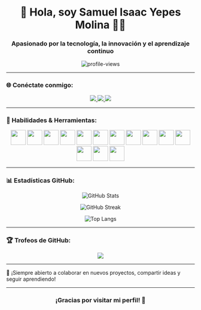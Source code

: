 <h1 align="center">🚀 Hola, soy Samuel Isaac Yepes Molina 👨‍💻</h1>
<h3 align="center">Apasionado por la tecnología, la innovación y el aprendizaje continuo</h3>

<p align="center">
  <img src="https://komarev.com/ghpvc/?username=samuel-yepes&label=Visitas%20al%20perfil&color=blueviolet&style=flat-square" alt="profile-views" />
</p>

---

### 🌐 Conéctate conmigo:
<p align="center">
  <a href="https://samuel-yepes.github.io/Portafolio/" target="_blank">
    <img src="https://img.shields.io/badge/Portafolio-121212?style=for-the-badge&logo=vercel&logoColor=white" />
  </a>
  <a href="www.linkedin.com/in/samuel-yepes-b4a28b266" target="_blank">
    <img src="https://img.shields.io/badge/LinkedIn-0077B5?style=for-the-badge&logo=linkedin&logoColor=white" />
  </a>
  <a href="https://www.instagram.com/samue_lyepes?igsh=b2tkMTVlc3F5anV3" target="_blank">
    <img src="https://img.shields.io/badge/Instagram-E4405F?style=for-the-badge&logo=instagram&logoColor=white" />
  </a>
</p>

---

### 🧠 Habilidades & Herramientas:
<p align="center">
  <img src="https://cdn.jsdelivr.net/gh/devicons/devicon/icons/react/react-original.svg" width="40" height="40" />
  <img src="https://cdn.jsdelivr.net/gh/devicons/devicon/icons/javascript/javascript-original.svg" width="40" height="40" />
  <img src="https://cdn.jsdelivr.net/gh/devicons/devicon/icons/typescript/typescript-original.svg" width="40" height="40" />
  <img src="https://cdn.jsdelivr.net/gh/devicons/devicon/icons/java/java-original.svg" width="40" height="40" />
  <img src="https://cdn.jsdelivr.net/gh/devicons/devicon/icons/python/python-original.svg" width="40" height="40" />
  <img src="https://cdn.jsdelivr.net/gh/devicons/devicon/icons/mysql/mysql-original-wordmark.svg" width="40" height="40" />
  <img src="https://cdn.jsdelivr.net/gh/devicons/devicon/icons/postgresql/postgresql-original-wordmark.svg" width="40" height="40" />
  <img src="https://cdn.jsdelivr.net/gh/devicons/devicon/icons/firebase/firebase-plain.svg" width="40" height="40" />
  <img src="https://cdn.jsdelivr.net/gh/devicons/devicon/icons/git/git-original.svg" width="40" height="40" />
  <img src="https://cdn.jsdelivr.net/gh/devicons/devicon/icons/spring/spring-original.svg" width="40" height="40" />
  <img src="https://cdn.jsdelivr.net/gh/devicons/devicon@latest/icons/tailwindcss/tailwindcss-original.svg" width="40" height="40"/>
  <img src="https://cdn.jsdelivr.net/gh/devicons/devicon/icons/figma/figma-original.svg" width="40" height="40" />
  <img src="https://cdn.jsdelivr.net/gh/devicons/devicon@latest/icons/html5/html5-original.svg" width="40" height="40"/>
  <img src="https://cdn.jsdelivr.net/gh/devicons/devicon@latest/icons/css3/css3-original.svg" width="40" height="40"/>
          
  
</p>

---
### 📊 Estadísticas GitHub:
<p align="center">
  <img src="https://github-readme-stats.vercel.app/api?username=samuel-yepes&show_icons=true&theme=radical&locale=es" alt="GitHub Stats" />
</p>

<p align="center">
  <img src="https://github-readme-streak-stats.herokuapp.com/?user=samuel-yepes&theme=radical&locale=es" alt="GitHub Streak" />
</p>

<p align="center">
  <img src="https://github-readme-stats.vercel.app/api/top-langs/?username=samuel-yepes&layout=compact&theme=radical&locale=es" alt="Top Langs" />
</p>

---


### 🏆 Trofeos de GitHub:
<p align="center">
  <img src="https://github-profile-trophy.vercel.app/?username=samuel-yepes&theme=radical&margin-w=10&no-frame=true&column=6" />
</p>

---


💬 ¡Siempre abierto a colaborar en nuevos proyectos, compartir ideas y seguir aprendiendo!

---

<h3 align="center">¡Gracias por visitar mi perfil! 🚀</h3>
